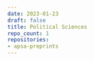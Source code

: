 ```yaml
---
date: 2023-01-23
draft: false
title: Political Sciences
repo_count: 1
repositories:
- apsa-preprints
---
```



